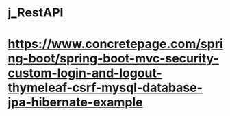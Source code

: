 # j_RestAPI

# https://www.concretepage.com/spring-boot/spring-boot-mvc-security-custom-login-and-logout-thymeleaf-csrf-mysql-database-jpa-hibernate-example
